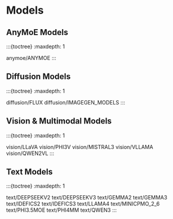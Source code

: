 # Models

 ## AnyMoE Models

 :::{toctree}
 :maxdepth: 1

 anymoe/ANYMOE
 :::

 ## Diffusion Models

 :::{toctree}
 :maxdepth: 1

 diffusion/FLUX
 diffusion/IMAGEGEN_MODELS
 :::

 ## Vision & Multimodal Models

 :::{toctree}
 :maxdepth: 1

 vision/LLaVA
 vision/PHI3V
 vision/MISTRAL3
 vision/VLLAMA
 vision/QWEN2VL
 :::

 ## Text Models

 :::{toctree}
 :maxdepth: 1

 text/DEEPSEEKV2
 text/DEEPSEEKV3
 text/GEMMA2
 text/GEMMA3
 text/IDEFICS2
 text/IDEFICS3
 text/LLAMA4
 text/MINICPMO_2_6
 text/PHI3.5MOE
 text/PHI4MM
 text/QWEN3
 :::
